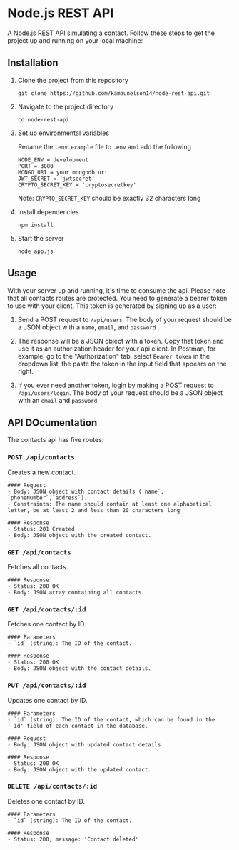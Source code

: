 # Node.js REST API

A Node.js REST API simulating a contact. Follow these steps to get the project up and running on your local machine:

## Installation

1. Clone the project from this repository

    `git clone https://github.com/kamaunelson14/node-rest-api.git`

2. Navigate to the project directory

    `cd node-rest-api`

3. Set up environmental variables

    Rename the `.env.example` file to `.env` and add the following

    ```
    NODE_ENV = development
    PORT = 3000
    MONGO_URI = your mongodb uri
    JWT_SECRET = 'jwtsecret'
    CRYPTO_SECRET_KEY = 'cryptosecretkey'
    ```
    Note: `CRYPTO_SECRET_KEY` should be exactly 32 characters long

4. Install dependencies

    `npm install`

5. Start the server

    `node app.js`
    
## Usage

With your server up and running, it's time to consume the api. Please note that all contacts routes are protected. You need to generate a bearer token to use with your client. This token is generated by signing up as a user:

1. Send a POST request to `/api/users`. The body of your request should be a JSON object with a `name`, `email`, and `password`

2. The response will be a JSON object with a token. Copy that token and use it as an authorization header for your api client. In Postman, for example, go to the "Authorization" tab, select `Bearer token` in the dropdown list, the paste the token in the input field that appears on the right. 

3. If you ever need another token, login by making a POST request to `/api/users/login`. The body of your request should be a JSON object with an `email` and `password`

## API DOcumentation

The contacts api has five routes:

### `POST /api/contacts`
Creates a new contact.

    #### Request
    - Body: JSON object with contact details (`name`, `phoneNumber`,`address`).
    - Constraints: The name should contain at least one alphabetical letter, be at least 2 and less than 20 characters long

    #### Response
    - Status: 201 Created
    - Body: JSON object with the created contact.

### `GET /api/contacts`
Fetches all contacts.

    #### Response
    - Status: 200 OK
    - Body: JSON array containing all contacts.

### `GET /api/contacts/:id`
Fetches one contact by ID.

    #### Parameters
    - `id` (string): The ID of the contact.

    #### Response
    - Status: 200 OK
    - Body: JSON object with the contact details.

### `PUT /api/contacts/:id`
Updates one contact by ID.

    #### Parameters
    - `id` (string): The ID of the contact, which can be found in the '_id' field of each contact in the database.

    #### Request
    - Body: JSON object with updated contact details.

    #### Response
    - Status: 200 OK
    - Body: JSON object with the updated contact.

### `DELETE /api/contacts/:id`
Deletes one contact by ID.

    #### Parameters
    - `id` (string): The ID of the contact.

    #### Response
    - Status: 200; message: 'Contact deleted'


